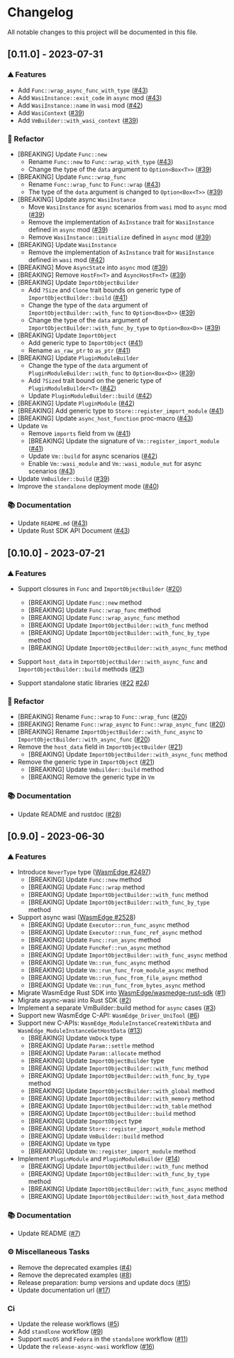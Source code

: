 # Changelog

All notable changes to this project will be documented in this file.

## [0.11.0] - 2023-07-31

### ⛰️  Features

- Add `Func::wrap_async_func_with_type` ([#43](https://github.com/WasmEdge/wasmedge-rust-sdk/pull/43))
- Add `WasiInstance::exit_code` in `async` mod ([#43](https://github.com/WasmEdge/wasmedge-rust-sdk/pull/43))
- Add `WasiInstance::name` in `wasi` mod ([#42](https://github.com/WasmEdge/wasmedge-rust-sdk/pull/42))
- Add `WasiContext` ([#39](https://github.com/WasmEdge/wasmedge-rust-sdk/pull/39))
- Add `VmBuilder::with_wasi_context` ([#39](https://github.com/WasmEdge/wasmedge-rust-sdk/pull/39))

### 🚜 Refactor

- [BREAKING] Update `Func::new`
  - Rename `Func::new` to `Func::wrap_with_type` ([#43](https://github.com/WasmEdge/wasmedge-rust-sdk/pull/43))
  - Change the type of the `data` argument to `Option<Box<T>>` ([#39](https://github.com/WasmEdge/wasmedge-rust-sdk/pull/39))
- [BREAKING] Update `Func::wrap_func`
  - Rename `Func::wrap_func` to `Func::wrap` ([#43](https://github.com/WasmEdge/wasmedge-rust-sdk/pull/43))
  - The type of the `data` argument is changed to `Option<Box<T>>` ([#39](https://github.com/WasmEdge/wasmedge-rust-sdk/pull/39))
- [BREAKING] Update async `WasiInstance`
  - Move `WasiInstance` for `async` scenarios from `wasi` mod to `async` mod ([#39](https://github.com/WasmEdge/wasmedge-rust-sdk/pull/39))
  - Remove the implementation of `AsInstance` trait for `WasiInstance` defined in `async` mod ([#39](https://github.com/WasmEdge/wasmedge-rust-sdk/pull/39))
  - Remove `WasiInstance::initialize` defined in `async` mod ([#39](https://github.com/WasmEdge/wasmedge-rust-sdk/pull/39))
- [BREAKING] Update `WasiInstance`
  - Remove the implementation of `AsInstance` trait for `WasiInstance` defined in `wasi` mod ([#42](https://github.com/WasmEdge/wasmedge-rust-sdk/pull/42))
- [BREAKING] Move `AsyncState` into `async` mod ([#39](https://github.com/WasmEdge/wasmedge-rust-sdk/pull/39))
- [BREAKING] Remove `HostFn<T>` and `AsyncHostFn<T>` ([#39](https://github.com/WasmEdge/wasmedge-rust-sdk/pull/39))
- [BREAKING] Update `ImportObjectBuilder`
  - Add `?Size` and `Clone` trait bounds on generic type of `ImportObjectBuilder::build` ([#41](https://github.com/WasmEdge/wasmedge-rust-sdk/pull/41))
  - Change the type of the `data` argument of `ImportObjectBuilder::with_func` to `Option<Box<D>>` ([#39](https://github.com/WasmEdge/wasmedge-rust-sdk/pull/39))
  - Change the type of the `data` argument of `ImportObjectBuilder::with_func_by_type` to `Option<Box<D>>` ([#39](https://github.com/WasmEdge/wasmedge-rust-sdk/pull/39))
- [BREAKING] Update `ImportObject`
  - Add generic type to `ImportObject` ([#41](https://github.com/WasmEdge/wasmedge-rust-sdk/pull/41))
  - Rename `as_raw_ptr` to `as_ptr` ([#41](https://github.com/WasmEdge/wasmedge-rust-sdk/pull/41))
- [BREAKING] Update `PluginModuleBuilder`
  - Change the type of the `data` argument of `PluginModuleBuilder::with_func` to `Option<Box<D>>` ([#39](https://github.com/WasmEdge/wasmedge-rust-sdk/pull/39))
  - Add `?Sized` trait bound on the generic type of `PluginModuleBuilder<T>` ([#42](https://github.com/WasmEdge/wasmedge-rust-sdk/pull/42))
  - Update `PluginModuleBuilder::build` ([#42](https://github.com/WasmEdge/wasmedge-rust-sdk/pull/42))
- [BREAKING] Update `PluginModule` ([#42](https://github.com/WasmEdge/wasmedge-rust-sdk/pull/42))
- [BREAKING] Add generic type to `Store::register_import_module` ([#41](https://github.com/WasmEdge/wasmedge-rust-sdk/pull/41))
- [BREAKING] Update `async_host_function` proc-macro ([#43](https://github.com/WasmEdge/wasmedge-rust-sdk/pull/43))
- Update `Vm`
  - Remove `imports` field from `Vm` ([#41](https://github.com/WasmEdge/wasmedge-rust-sdk/pull/41))
  - [BREAKING] Update the signature of `Vm::register_import_module` ([#41](https://github.com/WasmEdge/wasmedge-rust-sdk/pull/41))
  - Update `Vm::build` for async scenarios ([#42](https://github.com/WasmEdge/wasmedge-rust-sdk/pull/42))
  - Enable `Vm::wasi_module` and `Vm::wasi_module_mut` for async scenarios ([#43](https://github.com/WasmEdge/wasmedge-rust-sdk/pull/43))
- Update `VmBuilder::build` ([#39](https://github.com/WasmEdge/wasmedge-rust-sdk/pull/39))
- Improve the `standalone` deployment mode ([#40](https://github.com/WasmEdge/wasmedge-rust-sdk/pull/40))


### 📚 Documentation

- Update `README.md` ([#43](https://github.com/WasmEdge/wasmedge-rust-sdk/pull/43))
- Update Rust SDK API Document ([#43](https://github.com/WasmEdge/wasmedge-rust-sdk/pull/43))

## [0.10.0] - 2023-07-21

### ⛰️  Features

- Support closures in `Func` and `ImportObjectBuilder` ([#20](https://github.com/WasmEdge/wasmedge-rust-sdk/pull/20))
  - [BREAKING] Update `Func::new` method
  - [BREAKING] Update `Func::wrap_func` method
  - [BREAKING] Update `Func::wrap_async_func` method
  - [BREAKING] Update `ImportObjectBuilder::with_func` method
  - [BREAKING] Update `ImportObjectBuilder::with_func_by_type` method
  - [BREAKING] Update `ImportObjectBuilder::with_async_func` method

- Support `host_data` in `ImportObjectBuilder::with_async_func` and `ImportObjectBuilder::build` methods ([#21](https://github.com/WasmEdge/wasmedge-rust-sdk/pull/21))

- Support standalone static libraries ([#22](https://github.com/WasmEdge/wasmedge-rust-sdk/pull/22) [#24](https://github.com/WasmEdge/wasmedge-rust-sdk/pull/24))

### 🚜 Refactor

- [BREAKING] Rename `Func::wrap` to `Func::wrap_func` ([#20](https://github.com/WasmEdge/wasmedge-rust-sdk/pull/20))
- [BREAKING] Rename `Func::wrap_async` to `Func::wrap_async_func` ([#20](https://github.com/WasmEdge/wasmedge-rust-sdk/pull/20))
- [BREAKING] Rename `ImportObjectBuilder::with_func_async` to `ImportObjectBuilder::with_async_func` ([#20](https://github.com/WasmEdge/wasmedge-rust-sdk/pull/20))
- Remove the `host_data` field in `ImportObjectBuilder` ([#21](https://github.com/WasmEdge/wasmedge-rust-sdk/pull/21))
  - [BREAKING] Update `ImportObjectBuilder::with_async_func` method
- Remove the generic type in `ImportObject` ([#21](https://github.com/WasmEdge/wasmedge-rust-sdk/pull/21))
  - [BREAKING] Update `VmBuilder::build` method
  - [BREAKING] Remove the generic type in `Vm`

### 📚 Documentation

- Update README and rustdoc ([#28](https://github.com/WasmEdge/wasmedge-rust-sdk/pull/28))

## [0.9.0] - 2023-06-30

### ⛰️  Features

- Introduce `NeverType` type ([WasmEdge #2497](https://github.com/WasmEdge/WasmEdge/pull/2497))
  - [BREAKING] Update `Func::new` method
  - [BREAKING] Update `Func::wrap` method
  - [BREAKING] Update `ImportObjectBuilder::with_func` method
  - [BREAKING] Update `ImportObjectBuilder::with_func_by_type` method
- Support async wasi ([WasmEdge #2528](https://github.com/WasmEdge/WasmEdge/pull/2528))
  - [BREAKING] Update `Executor::run_func_async` method
  - [BREAKING] Update `Executor::run_func_ref_async` method
  - [BREAKING] Update `Func::run_async` method
  - [BREAKING] Update `FuncRef::run_async` method
  - [BREAKING] Update `ImportObjectBuilder::with_func_async` method
  - [BREAKING] Update `Vm::run_func_async` method
  - [BREAKING] Update `Vm::run_func_from_module_async` method
  - [BREAKING] Update `Vm::run_func_from_file_async` method
  - [BREAKING] Update `Vm::run_func_from_bytes_async` method
- Migrate WasmEdge Rust SDK into [WasmEdge/wasmedge-rust-sdk](https://github.com/WasmEdge/wasmedge-rust-sdk) ([#1](https://github.com/WasmEdge/wasmedge-rust-sdk/pull/1))
- Migrate async-wasi into Rust SDK ([#2](https://github.com/WasmEdge/wasmedge-rust-sdk/pull/2))
- Implement a separate VmBuilder::build method for `async` cases ([#3](https://github.com/WasmEdge/wasmedge-rust-sdk/pull/3))
- Support new WasmEdge C-API: `WasmEdge_Driver_UniTool` ([#6](https://github.com/WasmEdge/wasmedge-rust-sdk/pull/6))
- Support new C-APIs: `WasmEdge_ModuleInstanceCreateWithData` and `WasmEdge_ModuleInstanceGetHostData` ([#13](https://github.com/WasmEdge/wasmedge-rust-sdk/pull/13))
  - [BREAKING] Update `VmDock` type
  - [BREAKING] Update `Param::settle` method
  - [BREAKING] Update `Param::allocate` method
  - [BREAKING] Update `ImportObjectBuilder` type
  - [BREAKING] Update `ImportObjectBuilder::with_func` method
  - [BREAKING] Update `ImportObjectBuilder::with_func_by_type` method
  - [BREAKING] Update `ImportObjectBuilder::with_global` method
  - [BREAKING] Update `ImportObjectBuilder::with_memory` method
  - [BREAKING] Update `ImportObjectBuilder::with_table` method
  - [BREAKING] Update `ImportObjectBuilder::build` method
  - [BREAKING] Update `ImportObject` type
  - [BREAKING] Update `Store::register_import_module` method
  - [BREAKING] Update `VmBuilder::build` method
  - [BREAKING] Update `Vm` type
  - [BREAKING] Update `Vm::register_import_module` method
- Implement `PluginModule` and `PluginModuleBuilder` ([#14](https://github.com/WasmEdge/wasmedge-rust-sdk/pull/14))
  - [BREAKING] Update `ImportObjectBuilder::with_func` method
  - [BREAKING] Update `ImportObjectBuilder::with_func_by_type` method
  - [BREAKING] Update `ImportObjectBuilder::with_func_async` method
  - [BREAKING] Update `ImportObjectBuilder::with_host_data` method

### 📚 Documentation

- Update README ([#7](https://github.com/WasmEdge/wasmedge-rust-sdk/pull/7))

### ⚙️ Miscellaneous Tasks

- Remove the deprecated examples ([#4](https://github.com/WasmEdge/wasmedge-rust-sdk/pull/4))
- Remove the deprecated examples ([#8](https://github.com/WasmEdge/wasmedge-rust-sdk/pull/8))
- Release preparation: bump versions and update docs ([#15](https://github.com/WasmEdge/wasmedge-rust-sdk/pull/15))
- Update documentation url ([#17](https://github.com/WasmEdge/wasmedge-rust-sdk/pull/17))

### Ci

- Update the release workflows ([#5](https://github.com/WasmEdge/wasmedge-rust-sdk/pull/5))
- Add `standlone` workflow ([#9](https://github.com/WasmEdge/wasmedge-rust-sdk/pull/9))
- Support `macOS` and `Fedora` in the `standalone` workflow ([#11](https://github.com/WasmEdge/wasmedge-rust-sdk/pull/11))
- Update the `release-async-wasi` workflow ([#16](https://github.com/WasmEdge/wasmedge-rust-sdk/pull/16))
